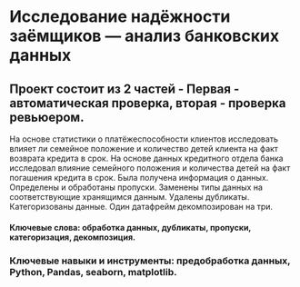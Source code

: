 # Исследование надёжности заёмщиков — анализ банковских данных

## Проект состоит из 2 частей - Первая - автоматическая проверка, вторая - проверка ревьюером.

На основе статистики о платёжеспособности клиентов исследовать влияет ли семейное положение и количество детей клиента на факт возврата кредита в срок.
На основе данных кредитного отдела банка исследовал влияние семейного положения и
количества детей на факт погашения кредита в срок. Была получена информация о
данных. Определены и обработаны пропуски. Заменены типы данных на соответствующие
хранящимся данным. Удалены дубликаты. Категоризованы данные. Один датафрейм декомпозирован на три.

#### Ключевые слова: обработка данных, дубликаты, пропуски, категоризация, декомпозиция.

### Ключевые навыки и инструменты: предобработка данных, Python, Pandas, seaborn, matplotlib.
